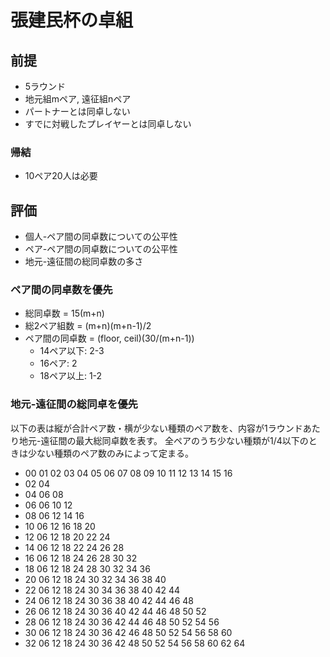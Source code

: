 # 張建民杯の卓組

## 前提

* 5ラウンド
* 地元組mペア, 遠征組nペア
* パートナーとは同卓しない
* すでに対戦したプレイヤーとは同卓しない

### 帰結

* 10ペア20人は必要

## 評価

* 個人-ペア間の同卓数についての公平性
* ペア-ペア間の同卓数についての公平性
* 地元-遠征間の総同卓数の多さ


### ペア間の同卓数を優先

* 総同卓数 = 15(m+n)
* 総2ペア組数 = (m+n)(m+n-1)/2
* ペア間の同卓数 = (floor, ceil)(30/(m+n-1))
    * 14ペア以下: 2-3
    * 16ペア: 2
    * 18ペア以上: 1-2

### 地元-遠征間の総同卓を優先

以下の表は縦が合計ペア数・横が少ない種類のペア数を、内容が1ラウンドあたり地元-遠征間の最大総同卓数を表す。
全ペアのうち少ない種類が1/4以下のときは少ない種類のペア数のみによって定まる。

* 00 01 02 03 04 05 06 07 08 09 10 11 12 13 14 15 16
* 02 04
* 04 06 08
* 06 06 10 12
* 08 06 12 14 16
* 10 06 12 16 18 20
* 12 06 12 18 20 22 24
* 14 06 12 18 22 24 26 28
* 16 06 12 18 24 26 28 30 32
* 18 06 12 18 24 28 30 32 34 36
* 20 06 12 18 24 30 32 34 36 38 40
* 22 06 12 18 24 30 34 36 38 40 42 44
* 24 06 12 18 24 30 36 38 40 42 44 46 48
* 26 06 12 18 24 30 36 40 42 44 46 48 50 52
* 28 06 12 18 24 30 36 42 44 46 48 50 52 54 56
* 30 06 12 18 24 30 36 42 46 48 50 52 54 56 58 60
* 32 06 12 18 24 30 36 42 48 50 52 54 56 58 60 62 64



